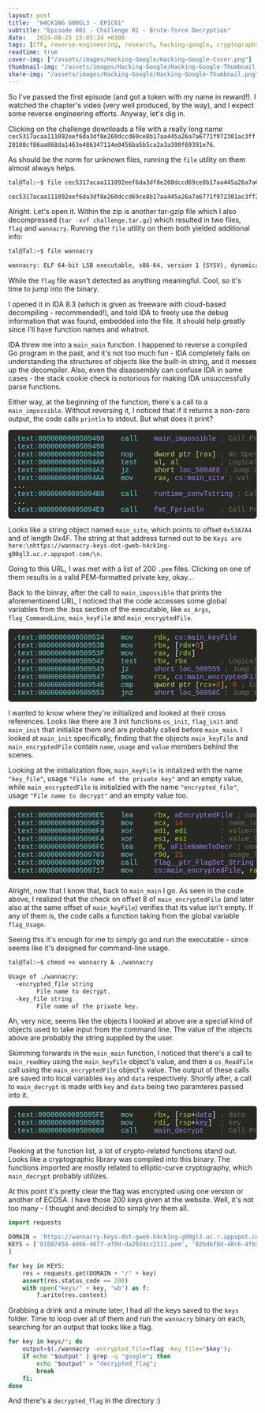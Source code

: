 ```yaml
---
layout: post
title:  "H4CK1NG G00GL3 - EP1C01"
subtitle: "Episode 001 - Challenge 01 - Brute-force Decryption"
date:   2024-08-25 15:05:34 +0300
tags: [CTF, reverse-engineering, research, hacking-google, cryptography]
readtime: true
cover-img: ["/assets/images/Hacking-Google/Hacking-Google-Cover.png"]
thumbnail-img: "/assets/images/Hacking-Google/Hacking-Google-Thumbnail.png"
share-img: "/assets/images/Hacking-Google/Hacking-Google-Thumbnail.png"
---
```


So I've passed the first episode (and got a token with my name in reward!). I watched the chapter's video (very well produced, by the way), and I expect some reverse engineering efforts. Anyway, let's dig in.

Clicking on the challenge downloads a file with a really long name `cec5317acaa111092eef6da3df8e260dccd69ce8b17aa445a26a7a6771f972301ac3ff20108cf86aa868da1463e486347114e0456ba5b5ca2a3a399f69391e76`.

As should be the norm for unknown files, running the `file` utility on them almost always helps.

```bash
tal@Tal:~$ file cec5317acaa111092eef6da3df8e260dccd69ce8b17aa445a26a7a6771f972301ac3ff20108cf86aa868da1463e486347114e0456ba5b5ca2a3a399f69391e76

cec5317acaa111092eef6da3df8e260dccd69ce8b17aa445a26a7a6771f972301ac3ff20108cf86aa868da1463e486347114e0456ba5b5ca2a3a399f69391e76: Zip archive data, at least v2.0 to extract, compression method=store
```

Alright. Let's open it. Within the zip is another tar-gzip file which I also decompressed (`tar -xvf challenge.tar.gz`) which resulted in two files, `flag` and `wannacry`. Running the `file` utility on them both yielded additional info:

```bash
tal@Tal:~$ file wannacry

wannacry: ELF 64-bit LSB executable, x86-64, version 1 (SYSV), dynamically linked, interpreter /lib64/ld-linux-x86-64.so.2, Go BuildID=IGPSbKhPf45BQqlR84-9/XWC3eVS4fozNp9uK4nDp/_Styn3U-Z8S6ExnY6QOR/RTzNS5QnFmUHeSBeyHIu, with debug_info, not stripped
```

While the `flag` file wasn't detected as anything meaningful. Cool, so it's time to jump into the binary.

I opened it in IDA 8.3 (which is given as freeware with cloud-based decompiling - recommended!), and told IDA to freely use the debug information that was found, embedded into the file. It should help greatly since I'll have function names and whatnot.

IDA threw me into a `main_main` function. I happened to reverse a compiled Go program in the past, and it's not too much fun - IDA completely fails on understanding the structures of objects like the built-in string, and it messes up the decompiler. Also, even the disassembly can confuse IDA in some cases - the stack cookie check is notorious for making IDA unsuccessfully parse functions.

Either way, at the beginning of the function, there's a call to a `main_impossible`. Without reversing it, I noticed that if it returns a non-zero output, the code calls `println` to stdout. But what does it print? 

<pre style="background-color: #272822; color: #ffffff; padding: 10px; font-family: 'Courier New', monospace; border-radius: 5px;">
<span style="color: #66d9ef;">.text:0000000000509498</span>    <span style="color: #66d9ef;">call</span>    <span style="color: #ae81ff;">main_impossible</span> <span style="color: #75715e;">; Call Procedure</span>
<span style="color: #66d9ef;">.text:0000000000509498</span>    
<span style="color: #66d9ef;">.text:000000000050949D</span>    <span style="color: #66d9ef;">nop</span>     <span style="color: #e6db74;">dword ptr [<span style="color: #a6e22e;">rax</span>]</span> <span style="color: #75715e;">; No Operation</span>
<span style="color: #66d9ef;">.text:00000000005094A0</span>    <span style="color: #66d9ef;">test</span>    <span style="color: #a6e22e;">al</span>, <span style="color: #a6e22e;">al</span>          <span style="color: #75715e;">; Logical Compare</span>
<span style="color: #66d9ef;">.text:00000000005094A2</span>    <span style="color: #66d9ef;">jz</span>      <span style="color: #e6db74;">short</span> <span style="color: #ae81ff;">loc_5094EE</span> <span style="color: #75715e;">; Jump if Zero (ZF=1)</span>
<span style="color: #66d9ef;">.text:00000000005094AA</span>    <span style="color: #66d9ef;">mov</span>     <span style="color: #a6e22e;">rax</span>, <span style="color: #ae81ff;">cs:main_site</span> <span style="color: #75715e;">; val</span>
...
<span style="color: #66d9ef;">.text:00000000005094B8</span>    <span style="color: #66d9ef;">call</span>    <span style="color: #ae81ff;">runtime_convTstring</span> <span style="color: #75715e;">; Call Procedure</span>
...
<span style="color: #66d9ef;">.text:00000000005094E9</span>    <span style="color: #66d9ef;">call</span>    <span style="color: #ae81ff;">fmt_Fprintln</span>    <span style="color: #75715e;">; Call Procedure</span>
</pre>


Looks like a string object named `main_site`, which points to offset `0x53A7A4` and of length 0x4F. The string at that address turned out to be `Keys are here:\nhttps://wannacry-keys-dot-gweb-h4ck1ng-g00gl3.uc.r.appspot.com/\n`.

Going to this URL, I was met with a list of 200 `.pem` files. Clicking on one of them results in a valid PEM-formatted private key, okay...

Back to the binray, after the call to `main_impossible` that prints the aforementioend URL, I noticed that the code accesses some global variables from the .bss section of the executable, like `os_Args`, `flag_CommandLine`, `main_keyFile` and `main_encryptedFile`. 

<pre style="background-color: #272822; color: #ffffff; padding: 10px; font-family: 'Courier New', monospace; border-radius: 5px;">
<span style="color: #66d9ef;">.text:0000000000509534</span>    <span style="color: #66d9ef;">mov</span>     <span style="color: #a6e22e;">rdx</span>, <span style="color: #ae81ff;">cs:main_keyFile</span>
<span style="color: #66d9ef;">.text:000000000050953B</span>    <span style="color: #66d9ef;">mov</span>     <span style="color: #a6e22e;">rbx</span>, [<span style="color: #a6e22e;">rdx</span>+<span style="color: #e34f2b;">8</span>]
<span style="color: #66d9ef;">.text:000000000050953F</span>    <span style="color: #66d9ef;">mov</span>     <span style="color: #a6e22e;">rax</span>, [<span style="color: #a6e22e;">rdx</span>]
<span style="color: #66d9ef;">.text:0000000000509542</span>    <span style="color: #66d9ef;">test</span>    <span style="color: #a6e22e;">rbx</span>, <span style="color: #a6e22e;">rbx</span>        <span style="color: #75715e;">; Logical Compare</span>
<span style="color: #66d9ef;">.text:0000000000509545</span>    <span style="color: #66d9ef;">jz</span>      <span style="color: #ae81ff;">short loc_509555</span> <span style="color: #75715e;">; Jump if Zero (ZF=1)</span>
<span style="color: #66d9ef;">.text:0000000000509547</span>    <span style="color: #66d9ef;">mov</span>     <span style="color: #a6e22e;">rcx</span>, <span style="color: #ae81ff;">cs:main_encryptedFile</span>
<span style="color: #66d9ef;">.text:000000000050954E</span>    <span style="color: #66d9ef;">cmp</span>     <span style="color: #e6db74;">qword ptr [<span style="color: #a6e22e;">rcx</span>+<span style="color: #e34f2b;">8</span>]</span>, <span style="color: #e34f2b;">0</span> <span style="color: #75715e;">; Compare Two Operands</span>
<span style="color: #66d9ef;">.text:0000000000509553</span>    <span style="color: #66d9ef;">jnz</span>     <span style="color: #ae81ff;">short loc_50956C</span> <span style="color: #75715e;">; Jump if Not Zero (ZF=0)</span>
</pre>


I wanted to know where they're initialized and looked at their cross references. Looks like there are 3 init functions `os_init`, `flag_init` and `main_init` that initialize them and are probably called before `main_main`.
I looked at `main_init` specifically, finding that the objects `main_keyFile` and `main_encryptedFile` contain `name`, `usage` and `value` members behind the scenes. 

Looking at the initialization flow, `main_keyFile` is initalized with the name `"key_file"`, usage `"File name of the private key"` and an empty value, while `main_encryptedFile` is initialzied with the name `"encrypted_file"`, usage `"File name to decrypt"` and an empty value too.

<pre style="background-color: #272822; color: #ffffff; padding: 10px; font-family: 'Courier New', monospace; border-radius: 5px;">
<span style="color: #66d9ef;">.text:00000000005096EC</span>    <span style="color: #66d9ef;">lea</span>     <span style="color: #a6e22e;">rbx</span>, <span style="color: #ae81ff;">aEncryptedFile</span> <span style="color: #75715e;">; name="encrypted_file"</span>
<span style="color: #66d9ef;">.text:00000000005096F3</span>    <span style="color: #66d9ef;">mov</span>     <span style="color: #a6e22e;">ecx</span>, <span style="color: #e34f2b;">14</span>         <span style="color: #75715e;">; name_length=14</span>
<span style="color: #66d9ef;">.text:00000000005096F8</span>    <span style="color: #66d9ef;">xor</span>     <span style="color: #a6e22e;">edi</span>, <span style="color: #a6e22e;">edi</span>        <span style="color: #75715e;">; value=null</span>
<span style="color: #66d9ef;">.text:00000000005096FA</span>    <span style="color: #66d9ef;">xor</span>     <span style="color: #a6e22e;">esi</span>, <span style="color: #a6e22e;">esi</span>        <span style="color: #75715e;">; value_length=0</span>
<span style="color: #66d9ef;">.text:00000000005096FC</span>    <span style="color: #66d9ef;">lea</span>     <span style="color: #a6e22e;">r8</span>, <span style="color: #ae81ff;">aFileNameToDecr</span> <span style="color: #75715e;">; usage="File name to decrypt."</span>
<span style="color: #66d9ef;">.text:0000000000509703</span>    <span style="color: #66d9ef;">mov</span>     <span style="color: #a6e22e;">r9d</span>, <span style="color: #e34f2b;">21</span>         <span style="color: #75715e;">; usage_length=21</span>
<span style="color: #66d9ef;">.text:0000000000509709</span>    <span style="color: #66d9ef;">call</span>    <span style="color: #ae81ff;">flag__ptr_FlagSet_String</span> <span style="color: #75715e;">; creates object, return in eax </span>
<span style="color: #66d9ef;">.text:0000000000509717</span>    <span style="color: #66d9ef;">mov</span>     <span style="color: #ae81ff;">cs:main_encryptedFile</span>, <span style="color: #a6e22e;">rax</span>
</pre>


Alright, now that I know that, back to `main_main` I go. As seen in the code above, I realized that the check on offset 8 of `main_encryptedFile` (and later also at the same offset of `main_keyFile`) verifies that its  value isn't empty. If any of them is, the code calls a function taking from the global variable `flag_Usage`. 

Seeing this it's enough for me to simply go and run the executable - since seems like it's designed for command-line usage.

```bash
tal@Tal:~$ chmod +x wannacry & ./wannacry

Usage of ./wannacry:
  -encrypted_file string
        File name to decrypt.
  -key_file string
        File name of the private key.
```

Ah, very nice, seems like the objects I looked at above are a special kind of objects used to take input from the command line. The value of the objects above are probably the string supplied by the user.

Skimming forwards in the `main_main` function, I noticed that there's a call to `main_readKey` using the `main_keyFile` object's value, and then a `os_ReadFile` call using the `main_encryptedFile` object's value. The output of these calls are saved into local variables `key` and `data` respectively. Shortly after, a call to `main_decrypt` is made with `key` and `data` being two paramteres passed into it.

<pre style="background-color: #272822; color: #ffffff; padding: 10px; font-family: 'Courier New', monospace; border-radius: 5px;">
<span style="color: #66d9ef;">.text:00000000005095FE</span>    <span style="color: #66d9ef;">mov</span>     <span style="color: #a6e22e;">rbx</span>, [<span style="color: #a6e22e;">rsp</span>+<span style="color: #ae81ff;">data</span>] <span style="color: #75715e;">; data</span>                        
<span style="color: #66d9ef;">.text:0000000000509603</span>    <span style="color: #66d9ef;">mov</span>     <span style="color: #a6e22e;">rdi</span>, [<span style="color: #a6e22e;">rsp</span>+<span style="color: #ae81ff;">key</span>]  <span style="color: #75715e;">; key</span>
<span style="color: #66d9ef;">.text:0000000000509608</span>    <span style="color: #66d9ef;">call</span>    <span style="color: #ae81ff;">main_decrypt</span>    <span style="color: #75715e;">; Call Procedure</span>
</pre>


Peeking at the function list, a lot of crypto-related functions stand out. Looks like a cryptographic library was compiled into this binary. The functions imported are mostly related to elliptic-curve cryptography, which `main_decrypt` probably utilizes.

At this point it's pretty clear the flag was encrypted using one version or another of ECDSA. I have those 200 keys given at the website. Well, it's not too many - I thought and decided to simply try them all.

```py
import requests

DOMAIN = 'https://wannacry-keys-dot-gweb-h4ck1ng-g00gl3.uc.r.appspot.com'
KEYS = ['01087458-4d66-4677-af0d-da2024cc2111.pem', '02bdbf0d-48c6-4fb5-b5d2-71be3f4f071f.pem', # ...
]

for key in KEYS:
    res = requests.get(DOMAIN + "/" + key)
    assert(res.status_code == 200)
    with open("keys/" + key, "wb") as f:
        f.write(res.content)
```

Grabbing a drink and a minute later, I had all the keys saved to the `keys` folder. Time to loop over all of them and run the `wannacry` binary on each, searching for an output that looks like a flag.

```bash
for key in keys/*; do 
	output=$(./wannacry -encrypted_file=flag -key_file="$key"); 
	if echo "$output" | grep -q "google"; then 
		echo "$output" > "decrypted_flag"; 
		break
	fi; 
done
```

And there's a `decrypted_flag` in the directory :)